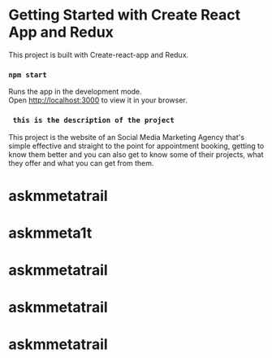 # Getting Started with Create React App and Redux
This project is built with Create-react-app and Redux.

### `npm start`

Runs the app in the development mode.\
Open [http://localhost:3000](http://localhost:3000) to view it in your browser.

### ` this is the description of the project`

This project is the website of an Social Media Marketing Agency that's simple effective and straight to the point for appointment booking, getting to know them better and you can also get to know some of their projects, what they offer and what you can get from them.
# askmmetatrail
# askmmeta1t
# askmmetatrail
# askmmetatrail
# askmmetatrail
